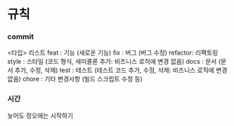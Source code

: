 # 규칙

### commit

<타입> 리스트
feat    : 기능 (새로운 기능)
fix     : 버그 (버그 수정)
refactor: 리팩토링
style   : 스타일 (코드 형식, 세미콜론 추가: 비즈니스 로직에 변경 없음)
docs    : 문서 (문서 추가, 수정, 삭제)
test    : 테스트 (테스트 코드 추가, 수정, 삭제: 비즈니스 로직에 변경 없음)
chore   : 기타 변경사항 (빌드 스크립트 수정 등)

### 시간

늦어도 정오에는 시작하기